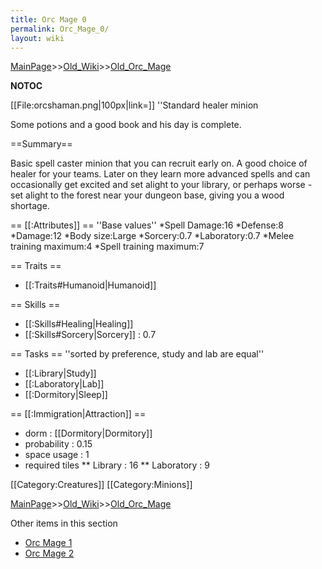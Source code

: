 ```yaml
---
title: Orc Mage 0
permalink: Orc_Mage_0/
layout: wiki
---
```


[MainPage](/keeperrl_wiki/ "wikilink")>>[Old_Wiki](/keeperrl_wiki/Old_Wiki "wikilink")>>[Old_Orc_Mage](/keeperrl_wiki/Old_Orc_Mage "wikilink")

__NOTOC__

[[File:orcshaman.png|100px|link=]] ''Standard healer minion

Some potions and a good book and his day is complete.

==Summary==

Basic spell caster minion that you can recruit early on. A good choice of healer for your teams. Later on they learn more advanced spells and can occasionally get excited and set alight to your library, or perhaps worse - set alight to the forest near your dungeon base, giving you a wood shortage.

== [[:Attributes]] ==
''Base values''
*Spell Damage:16
*Defense:8
*Damage:12
*Body size:Large
*Sorcery:0.7
*Laboratory:0.7
*Melee training maximum:4
*Spell training maximum:7

== Traits ==
* [[:Traits#Humanoid|Humanoid]]

== Skills ==
* [[:Skills#Healing|Healing]]
* [[:Skills#Sorcery|Sorcery]] : 0.7

== Tasks ==
''sorted by preference, study and lab are equal''
* [[:Library|Study]]
* [[:Laboratory|Lab]]
* [[:Dormitory|Sleep]]

== [[:Immigration|Attraction]] ==
* dorm : [[Dormitory|Dormitory]]
* probability : 0.15
* space usage : 1
* required tiles
** Library : 16
** Laboratory : 9

[[Category:Creatures]]
[[Category:Minions]]

[MainPage](/keeperrl_wiki/ "wikilink")>>[Old_Wiki](/keeperrl_wiki/Old_Wiki "wikilink")>>[Old_Orc_Mage](/keeperrl_wiki/Old_Orc_Mage "wikilink")

Other items in this section
-    [Orc Mage 1](/keeperrl_wiki/Orc_Mage_1 "wikilink")
-    [Orc Mage 2](/keeperrl_wiki/Orc_Mage_2 "wikilink")
